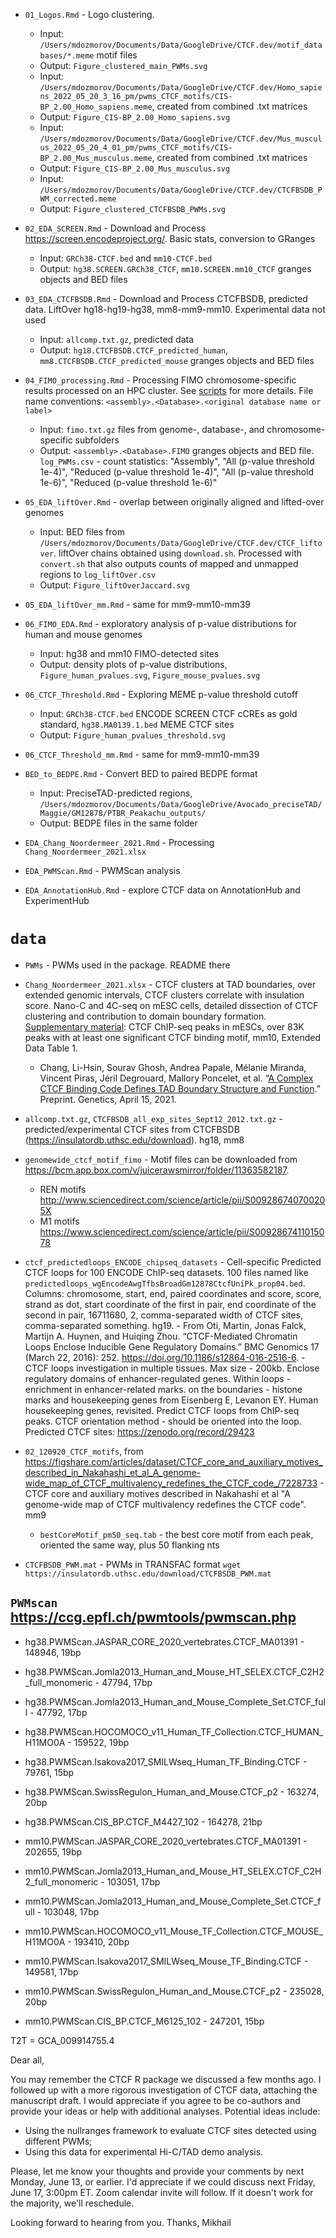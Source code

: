 - `01_Logos.Rmd` - Logo clustering.
    - Input: `/Users/mdozmorov/Documents/Data/GoogleDrive/CTCF.dev/motif_databases/*.meme` motif files
    - Output: `Figure_clustered_main_PWMs.svg`
    - Input: `/Users/mdozmorov/Documents/Data/GoogleDrive/CTCF.dev/Homo_sapiens_2022_05_20_3_16_pm/pwms_CTCF_motifs/CIS-BP_2.00_Homo_sapiens.meme`, created from combined .txt matrices
    - Output: `Figure_CIS-BP_2.00_Homo_sapiens.svg`
    - Input: `/Users/mdozmorov/Documents/Data/GoogleDrive/CTCF.dev/Mus_musculus_2022_05_20_4_01_pm/pwms_CTCF_motifs/CIS-BP_2.00_Mus_musculus.meme`, created from combined .txt matrices
    - Output: `Figure_CIS-BP_2.00_Mus_musculus.svg`
    - Input: `/Users/mdozmorov/Documents/Data/GoogleDrive/CTCF.dev/CTCFBSDB_PWM_corrected.meme`
    - Output: `Figure_clustered_CTCFBSDB_PWMs.svg`

- `02_EDA_SCREEN.Rmd` - Download and Process https://screen.encodeproject.org/. Basic stats, conversion to GRanges
    - Input: `GRCh38-CTCF.bed` and `mm10-CTCF.bed`
    - Output: `hg38.SCREEN.GRCh38_CTCF`, `mm10.SCREEN.mm10_CTCF` granges objects and BED files

- `03_EDA_CTCFBSDB.Rmd` - Download and Process CTCFBSDB, predicted data. LiftOver hg18-hg19-hg38, mm8-mm9-mm10. Experimental data not used
    - Input: `allcomp.txt.gz`, predicted data
    - Output: `hg18.CTCFBSDB.CTCF_predicted_human`, `mm8.CTCFBSDB.CTCF_predicted_mouse` granges objects and BED files

- `04_FIMO_processing.Rmd` - Processing FIMO chromosome-specific results processed on an HPC cluster. See [scripts](scripts) for more details. File name conventions: `<assembly>.<Database>.<original database name or label>`
    - Input: `fimo.txt.gz` files from genome-, database-, and chromosome-specific subfolders
    - Output: `<assembly>.<Database>.FIMO` granges objects and BED file. `log_PWMs.csv` - count statistics: "Assembly", "All (p-value threshold 1e-4)", "Reduced (p-value threshold 1e-4)", "All (p-value threshold 1e-6)", "Reduced (p-value threshold 1e-6)"

- `05_EDA_liftOver.Rmd` - overlap between originally aligned and lifted-over genomes
    - Input: BED files from `/Users/mdozmorov/Documents/Data/GoogleDrive/CTCF.dev/CTCF_liftover`. liftOver chains obtained using `download.sh`. Processed with `convert.sh` that also outputs counts of mapped and unmapped regions to `log_liftOver.csv`
    - Output: `Figure_liftOverJaccard.svg`
- `05_EDA_liftOver_mm.Rmd` - same for mm9-mm10-mm39

- `06_FIMO_EDA.Rmd` - exploratory analysis of p-value distributions for human and mouse genomes
    - Input: hg38 and mm10 FIMO-detected sites
    - Output: density plots of p-value distributions, `Figure_human_pvalues.svg`, `Figure_mouse_pvalues.svg`

- `06_CTCF_Threshold.Rmd` - Exploring MEME p-value threshold cutoff
    - Input: `GRCh38-CTCF.bed` ENCODE SCREEN CTCF cCREs as gold standard, `hg38.MA0139.1.bed` MEME CTCF sites
    - Output: `Figure_human_pvalues_threshold.svg`
-  `06_CTCF_Threshold_mm.Rmd` - same for mm9-mm10-mm39



- `BED_to_BEDPE.Rmd` - Convert BED to paired BEDPE format
    - Input: PreciseTAD-predicted regions, `/Users/mdozmorov/Documents/Data/GoogleDrive/Avocado_preciseTAD/Maggie/GM12878/PTBR_Peakachu_outputs/`
    - Output: BEDPE files in the same folder
    
- `EDA_Chang_Noordermeer_2021.Rmd` - Processing `Chang_Noordermeer_2021.xlsx`
- `EDA_PWMScan.Rmd` - PWMScan analysis
- `EDA_AnnotationHub.Rmd` - explore CTCF data on AnnotationHub and ExperimentHub

# `data`

- `PWMs` - PWMs used in the package. README there

- `Chang_Noordermeer_2021.xlsx` - CTCF clusters at TAD boundaries, over extended genomic intervals, CTCF clusters correlate with insulation score. Nano-C and 4C-seq on mESC cells, detailed dissection of CTCF clustering and contribution to domain boundary formation. [Supplementary material](https://www.biorxiv.org/content/10.1101/2021.04.15.440007v1.supplementary-material): CTCF ChIP-seq peaks in mESCs, over 83K peaks with at least one significant CTCF binding motif, mm10, Extended Data Table 1. 
    - Chang, Li-Hsin, Sourav Ghosh, Andrea Papale, Mélanie Miranda, Vincent Piras, Jéril Degrouard, Mallory Poncelet, et al. “[A Complex CTCF Binding Code Defines TAD Boundary Structure and Function](https://doi.org/10.1101/2021.04.15.440007).” Preprint. Genetics, April 15, 2021.
    
- `allcomp.txt.gz`, `CTCFBSDB_all_exp_sites_Sept12_2012.txt.gz` - predicted/experimental CTCF sites from CTCFBSDB (https://insulatordb.uthsc.edu/download). hg18, mm8

- `genomewide_ctcf_motif_fimo` - Motif files can be downloaded from https://bcm.app.box.com/v/juicerawsmirror/folder/11363582187.
    - REN motifs http://www.sciencedirect.com/science/article/pii/S009286740700205X
    - M1 motifs https://www.sciencedirect.com/science/article/pii/S0092867411015078
    
- `ctcf_predictedloops_ENCODE_chipseq_datasets` - Cell-specific Predicted CTCF loops for 100 ENCODE ChIP-seq datasets. 100 files named like `predictedloops_wgEncodeAwgTfbsBroadGm12878CtcfUniPk_prop04.bed`. Columns: chromosome, start, end, paired coordinates and score, score, strand as dot, start coordinate of the first in pair, end coordinate of the second in pair, 16711680, 2, comma-separated width of CTCF sites, comma-separated something. hg19. - From Oti, Martin, Jonas Falck, Martijn A. Huynen, and Huiqing Zhou. “CTCF-Mediated Chromatin Loops Enclose Inducible Gene Regulatory Domains.” BMC Genomics 17 (March 22, 2016): 252. https://doi.org/10.1186/s12864-016-2516-6. - CTCF loops investigation in multiple tissues. Max size - 200kb. Enclose regulatory domains of enhancer-regulated genes. Within loops - enrichment in enhancer-related marks. on the boundaries - histone marks and housekeeping genes from Eisenberg E, Levanon EY. Human housekeeping genes, revisited. Predict CTCF loops from ChIP-seq peaks. CTCF orientation method - should be oriented into the loop. Predicted CTCF sites: https://zenodo.org/record/29423

- `02_120920_CTCF_motifs`, from https://figshare.com/articles/dataset/CTCF_core_and_auxiliary_motives_described_in_Nakahashi_et_al_A_genome-wide_map_of_CTCF_multivalency_redefines_the_CTCF_code_/7228733 - CTCF core and auxiliary motives described in Nakahashi et al "A genome-wide map of CTCF multivalency redefines the CTCF code". mm9
    - `bestCoreMotif_pm50_seq.tab` - the best core motif from each peak, oriented the same way, plus 50 flanking nts

- `CTCFBSDB_PWM.mat` - PWMs in TRANSFAC format `wget https://insulatordb.uthsc.edu/download/CTCFBSDB_PWM.mat`

## `PWMscan` https://ccg.epfl.ch/pwmtools/pwmscan.php

- hg38.PWMScan.JASPAR_CORE_2020_vertebrates.CTCF_MA01391 - 148946, 19bp
- hg38.PWMScan.Jomla2013_Human_and_Mouse_HT_SELEX.CTCF_C2H2_full_monomeric - 47794, 17bp
- hg38.PWMScan.Jomla2013_Human_and_Mouse_Complete_Set.CTCF_full - 47792, 17bp
- hg38.PWMScan.HOCOMOCO_v11_Human_TF_Collection.CTCF_HUMAN_H11MO0A - 159522, 19bp
- hg38.PWMScan.Isakova2017_SMILWseq_Human_TF_Binding.CTCF - 79761, 15bp
- hg38.PWMScan.SwissRegulon_Human_and_Mouse.CTCF_p2 - 163274, 20bp
- hg38.PWMScan.CIS_BP.CTCF_M4427_102 - 164278, 21bp

- mm10.PWMScan.JASPAR_CORE_2020_vertebrates.CTCF_MA01391 - 202655, 19bp
- mm10.PWMScan.Jomla2013_Human_and_Mouse_HT_SELEX.CTCF_C2H2_full_monomeric - 103051, 17bp
- mm10.PWMScan.Jomla2013_Human_and_Mouse_Complete_Set.CTCF_full - 103048, 17bp
- mm10.PWMScan.HOCOMOCO_v11_Mouse_TF_Collection.CTCF_MOUSE_H11MO0A - 193410, 20bp
- mm10.PWMScan.Isakova2017_SMILWseq_Mouse_TF_Binding.CTCF - 149581, 17bp
- mm10.PWMScan.SwissRegulon_Human_and_Mouse.CTCF_p2 - 235028, 20bp
- mm10.PWMScan.CIS_BP.CTCF_M6125_102 - 247201, 15bp


T2T = GCA_009914755.4



Dear all,

You may remember the CTCF R package we discussed a few months ago. I followed up with a more rigorous investigation of CTCF data, attaching the manuscript draft. I would appreciate if you agree to be co-authors and provide your ideas or help with additional analyses. Potential ideas include:
- Using the nullranges framework to evaluate CTCF sites detected using different PWMs;
- Using this data for experimental Hi-C/TAD demo analysis.

Please, let me know your thoughts and provide your comments by next Monday, June 13, or earlier. I'd appreciate if we could discuss next Friday, June 17, 3:00pm ET. Zoom calendar invite will follow. If it doesn't work for the majority, we'll reschedule.

Looking forward to hearing from you.
Thanks,
Mikhail












